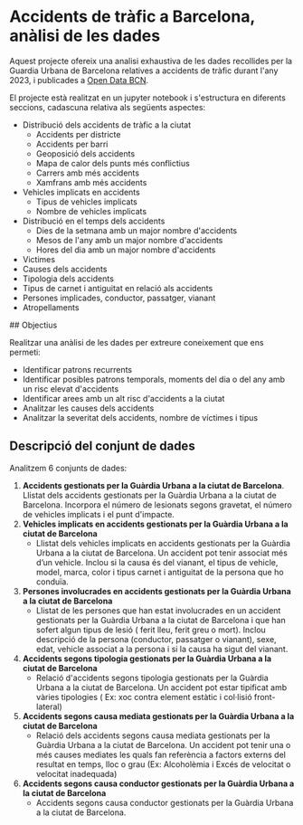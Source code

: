 # Accidents de tràfic a Barcelona, anàlisi de les dades

Aquest projecte ofereix una analisi exhaustiva de les dades recollides per la Guardia Urbana de Barcelona relatives a accidents de tràfic durant l'any 2023, i publicades a [Open Data BCN](https://opendata-ajuntament.barcelona.cat/en).

El projecte està realitzat en un jupyter notebook i s'estructura en diferents seccions, cadascuna relativa als següents aspectes:

-   Distribució dels accidents de tràfic a la ciutat
    -   Accidents per districte
    -   Accidents per barri
    -   Geoposició dels accidents
    -   Mapa de calor dels punts més conflictius
    -   Carrers amb més accidents
    -   Xamfrans amb més accidents
-   Vehicles implicats en accidents
    -   Tipus de vehicles implicats
    -   Nombre de vehicles implicats
-   Distribució en el temps dels accidents
    -   Dies de la setmana amb un major nombre d'accidents
    -   Mesos de l'any amb un major nombre d'accidents
    -   Hores del dia amb un major nombre d'accidents
-   Victimes
-   Causes dels accidents
-   Tipologia dels accidents
-   Tipus de carnet i antiguitat en relació als accidents
-   Persones implicades, conductor, passatger, vianant
-   Atropellaments

## Objectius

Realitzar una anàlisi de les dades per extreure coneixement que ens permeti:

-   Identificar patrons recurrents
-   Identificar posibles patrons temporals, moments del dia o del any amb un risc elevat d'accidents
-   Identificar arees amb un alt risc d'accidents a la ciutat
-   Analitzar les causes dels accidents
-   Analitzar la severitat dels accidents, nombre de víctimes i tipus

## Descripció del conjunt de dades

Analitzem 6 conjunts de dades:

1. **Accidents gestionats per la Guàrdia Urbana a la ciutat de Barcelona**. Llistat dels accidents gestionats per la Guàrdia Urbana a la ciutat de Barcelona. Incorpora el número de lesionats segons gravetat, el número de vehicles implicats i el punt d'impacte.
2. **Vehicles implicats en accidents gestionats per la Guàrdia Urbana a la ciutat de Barcelona**
    - Llistat dels vehicles implicats en accidents gestionats per la Guàrdia Urbana a la ciutat de Barcelona. Un accident pot tenir associat més d’un vehicle. Inclou si la causa és del vianant, el tipus de vehicle, model, marca, color i tipus carnet i antiguitat de la persona que ho conduïa.
3. **Persones involucrades en accidents gestionats per la Guàrdia Urbana a la ciutat de Barcelona**
    - Llistat de les persones que han estat involucrades en un accident gestionats per la Guàrdia Urbana a la ciutat de Barcelona i que han sofert algun tipus de lesió ( ferit lleu, ferit greu o mort). Inclou descripció de la persona (conductor, passatger o vianant), sexe, edat, vehicle associat a la persona i si la causa ha sigut del vianant.
4. **Accidents segons tipologia gestionats per la Guàrdia Urbana a la ciutat de Barcelona**
    - Relació d'accidents segons tipologia gestionats per la Guàrdia Urbana a la ciutat de Barcelona. Un accident pot estar tipificat amb vàries tipologies ( Ex: xoc contra element estàtic i col·lisió front-lateral)
5. **Accidents segons causa mediata gestionats per la Guàrdia Urbana a la ciutat de Barcelona**
    - Relació dels accidents segons causa mediata gestionats per la Guàrdia Urbana a la ciutat de Barcelona. Un accident pot tenir una o més causes mediates les quals fan referència a factors externs del resultat en temps, lloc o grau (Ex: Alcoholèmia i Excés de velocitat o velocitat inadequada)
6. **Accidents segons causa conductor gestionats per la Guàrdia Urbana a la ciutat de Barcelona**
    - Accidents segons causa conductor gestionats per la Guàrdia Urbana a la ciutat de Barcelona.
